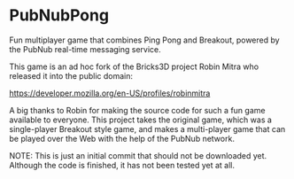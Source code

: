 PubNubPong
==========

Fun multiplayer game that combines Ping Pong and Breakout, powered by the PubNub real-time messaging service.

This game is an ad hoc fork of the Bricks3D project Robin Mitra who released it into the public domain:

https://developer.mozilla.org/en-US/profiles/robinmitra

A big thanks to Robin for making the source code for such a fun game available to everyone.  This project takes the original game, which was a single-player Breakout style game, and makes a multi-player game that can be played over the Web with the help of the PubNub network.

NOTE: This is just an initial commit that should not be downloaded yet.  Although the code is finished, it has not been tested yet at all.
